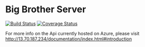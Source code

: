 # Big Brother Server

[![Build Status](https://travis-ci.org/wusheng1027/COMP90018-Assignment-2-server.svg?branch=master)](https://travis-ci.org/wusheng1027/COMP90018-Assignment-2-server)
[![Coverage Status](https://coveralls.io/repos/github/wusheng1027/COMP90018-Assignment-2-server/badge.svg?branch=master)](https://coveralls.io/github/wusheng1027/COMP90018-Assignment-2-server?branch=master)

For more info on the Api currently hosted on Azure,
please visit http://13.70.187.234/documentation/index.html#introduction
